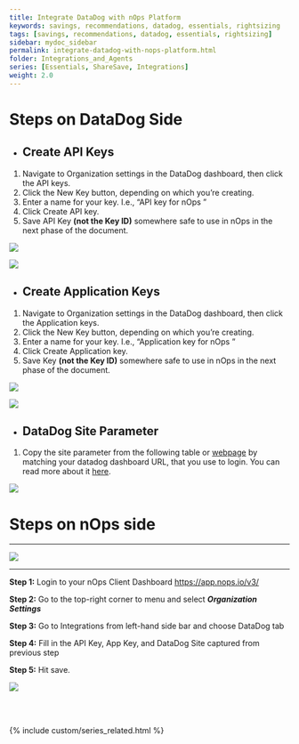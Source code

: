 ```yaml
---
title: Integrate DataDog with nOps Platform
keywords: savings, recommendations, datadog, essentials, rightsizing
tags: [savings, recommendations, datadog, essentials, rightsizing]
sidebar: mydoc_sidebar
permalink: integrate-datadog-with-nops-platform.html
folder: Integrations_and_Agents
series: [Essentials, ShareSave, Integrations]
weight: 2.0
---
```




# Steps on DataDog Side  #

- ## **Create API Keys**

1. Navigate to Organization settings in the DataDog dashboard, then click the API keys. 
2. Click the New Key button, depending on which you’re creating.
3. Enter a name for your key. I.e., “API key for nOps ”
4. Click Create API key.
5. Save API Key **(not the Key ID)** somewhere safe to use in nOps in the next phase of the document.

![](https://lh7-us.googleusercontent.com/WOhiokjX_Mv1ZwDL6KBJv22z1Bu771c_r1CbHfPHYZRJ7rGIY0n0qkecHYfP-0q4ZA6xjHqcJ1EXheclh1fVKvcKx_dRadF4pP9LlDzq0tF8YPuHmDy7_5QTM-AnXYKufJNuBlC3LeU46SRc78pUO_k)

![](https://lh7-us.googleusercontent.com/Ulu32dmnIYU7jDlYd_r1iYza5f6PdovjnNTap77A40v4pNxX0Tg6RYYNFY_Tj22Wfz9cAb1ZeCroRknNJB9SvOFGB0j3B0zkody_jwRU587gyppIGuuFeLNJBDHT79AdMISOsAA0LhPMMy-me4aXJlc)


- ## **Create Application Keys**

1. Navigate to Organization settings in the DataDog dashboard, then click the Application keys. 
2. Click the New Key button, depending on which you’re creating.
3. Enter a name for your key. I.e., “Application key for nOps ”
4. Click Create Application key.
5. Save Key **(not the Key ID)** somewhere safe to use in nOps in the next phase of the document.

![](https://lh7-us.googleusercontent.com/nepqyNK8IHmDtN3wJw1IcS6BizcbkDToPVt5_mD2ZuzOb2MQWqFbJQCAnOpjSB3kuoAtUznnBPwfyaQ8qORQLzU7U_-nGb3gGVWZSJJyMEoYwz49vJpGs-vwidWv_71JosPVGQYBGJTn5J_tpZt_6rA)

![](https://lh7-us.googleusercontent.com/VxETkxXkPWJSZYOde_tzuuoCDO6sdDsxhbOikAPFkh0q-mCw_gtbk91zmClR2BBDd1IdVkhhB6GezsI_-zuLLDBB4wZldlzN_oUQWMSU2E4AOQZ1Cm_rPiFG2OtaD_fpUph6BXrbD3W4G8KfntKn1bo)

- ## **DataDog Site Parameter**

1. Copy the site parameter from the following table or [webpage](https://docs.datadoghq.com/getting_started/site/) by matching your datadog dashboard URL, that you use to login. You can read more about it [here](https://docs.datadoghq.com/getting_started/site/).

![](https://lh7-us.googleusercontent.com/h22uhji1J3sLCuITw4uv8Z9Xj0EuSABg06tS6xXiQB9DFdvUJ9eMyOVDEauEPgktgh6Uxxr3NNvMUME3oV1nIDeZHYK_G7wgjwXtbJ5NHOKM12YOQRo1ht1DXD0XoDTxpZDy8RSU9kvcVgQbqaeIeWk)



# Steps on nOps side #

****

![](https://lh7-us.googleusercontent.com/ybJIXKsBN0OIgik_mIHk_E1eEOz3FITb2vbAkEjcGbXqDbut6ID52Qdg-gMcRStlb2mwEU6DT09f4YLn6apLFo3Cz_9szWE5QMW-RQbu0dRWTJB-XxUFu5yei8CLd1cGOfnDe_n0NWMXyRNc65vBeyM)

****

**Step 1:** Login to your nOps Client Dashboard <https://app.nops.io/v3/>  

**Step 2:** Go to the top-right corner to menu and select **_Organization Settings_**

**Step 3:** Go to Integrations from left-hand side bar and choose DataDog tab

**Step 4:** Fill in the API Key, App Key, and DataDog Site captured from previous step

**Step 5:** Hit save. 

![](https://lh7-us.googleusercontent.com/zNUIUY76pvYB9J7kYr1bSlAF3sd_Nl-2CmuRxEg5RA2g6IACZg3zk8AWRzKr3KBuyRz17-5WxlgnN63Zu3m28YznRh0cxBrT3PzyVB391j1FJRxaOnmcqaNJPATcdUCf6-_aWN_RTryC9Eh1OebAimU)

<br/><br/>

{% include custom/series_related.html %}
